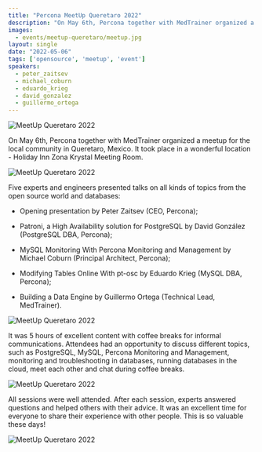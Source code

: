 ```yaml
---
title: "Percona MeetUp Queretaro 2022"
description: "On May 6th, Percona together with MedTrainer organized a meetup for the local community in Queretaro, Mexico. Five experts and engineers presented talks on all kinds of topics from the open source world and databases."
images:
  - events/meetup-queretaro/meetup.jpg
layout: single
date: "2022-05-06"
tags: ['opensource', 'meetup', 'event']
speakers:
  - peter_zaitsev
  - michael_coburn
  - eduardo_krieg
  - david_gonzalez
  - guillermo_ortega
---
```

![MeetUp Queretaro 2022](/events/meetup-queretaro/1.jpg)

On May 6th, Percona together with MedTrainer organized a meetup for the local community in Queretaro, Mexico. It took place in a wonderful location - Holiday Inn Zona Krystal Meeting Room. 

![MeetUp Queretaro 2022](/events/meetup-queretaro/2.jpg)

Five experts and engineers presented talks on all kinds of topics from the open source world and databases: 

* Opening presentation by Peter Zaitsev (CEO, Percona);

* Patroni, a High Availability solution for PostgreSQL by David González (PostgreSQL DBA, Percona);

* MySQL Monitoring With Percona Monitoring and Management by Michael Coburn (Principal Architect, Percona);

* Modifying Tables Online With pt-osc by Eduardo Krieg (MySQL DBA, Percona);

* Building a Data Engine by Guillermo Ortega (Technical Lead, MedTrainer).

![MeetUp Queretaro 2022](/events/meetup-queretaro/3.jpg)

It was 5 hours of excellent content with coffee breaks for informal communications. Attendees had an opportunity to discuss different topics, such as PostgreSQL, MySQL, Percona Monitoring and Management, monitoring and troubleshooting in databases, running databases in the cloud, meet each other and chat during coffee breaks. 

![MeetUp Queretaro 2022](/events/meetup-queretaro/4.jpg)

All sessions were well attended. After each session, experts answered questions and helped others with their advice. It was an excellent time for everyone to share their experience with other people. This is so valuable these days!

![MeetUp Queretaro 2022](/events/meetup-queretaro/5.jpg)

